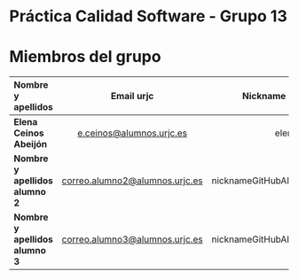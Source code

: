 # Práctica Calidad Software - Grupo 13

# Miembros del grupo
| Nombre y apellidos | Email urjc | Nickname GitHub |
|:-----------------|:-----:|-------:|
| **Elena Ceinos Abeijón**    | e.ceinos@alumnos.urjc.es | elenacabe |
| **Nombre y apellidos alumno 2**    | correo.alumno2@alumnos.urjc.es | nicknameGitHubAlumno2 |
| **Nombre y apellidos alumno 3**    | correo.alumno3@alumnos.urjc.es | nicknameGitHubAlumno3 |
